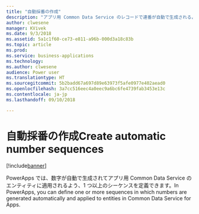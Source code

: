 ```yaml
---
title: "自動採番の作成"
description: "アプリ用 Common Data Service のレコードで連番が自動で生成されるよう採番方法を定義します。"
author: clwesene
manager: KVivek
ms.date: 9/3/2018
ms.assetid: 5a1c1f60-ce73-e811-a96b-000d3a18c83b
ms.topic: article
ms.prod: 
ms.service: business-applications
ms.technology: 
ms.author: clwesene
audience: Power user
ms.translationtype: HT
ms.sourcegitcommit: 5b2badd67a697d89e63973f5afe0977e402aead0
ms.openlocfilehash: 3a7cc516eec4a0eec9a6bc6fe4739fab3453e13c
ms.contentlocale: ja-jp
ms.lasthandoff: 09/10/2018

---
```

# <a name="create-automatic-number-sequences"></a><span data-ttu-id="cebb0-103">自動採番の作成</span><span class="sxs-lookup"><span data-stu-id="cebb0-103">Create automatic number sequences</span></span>


[!include[banner](../../includes/banner.md)]

<span data-ttu-id="cebb0-104">PowerApps では、数字が自動で生成されてアプリ用  Common Data Service のエンティティに適用されるよう、1 つ以上のシーケンスを定義できます。</span><span class="sxs-lookup"><span data-stu-id="cebb0-104">In PowerApps, you can define one or more sequences in which numbers are generated automatically and applied to entities in Common Data Service for Apps.</span></span>

